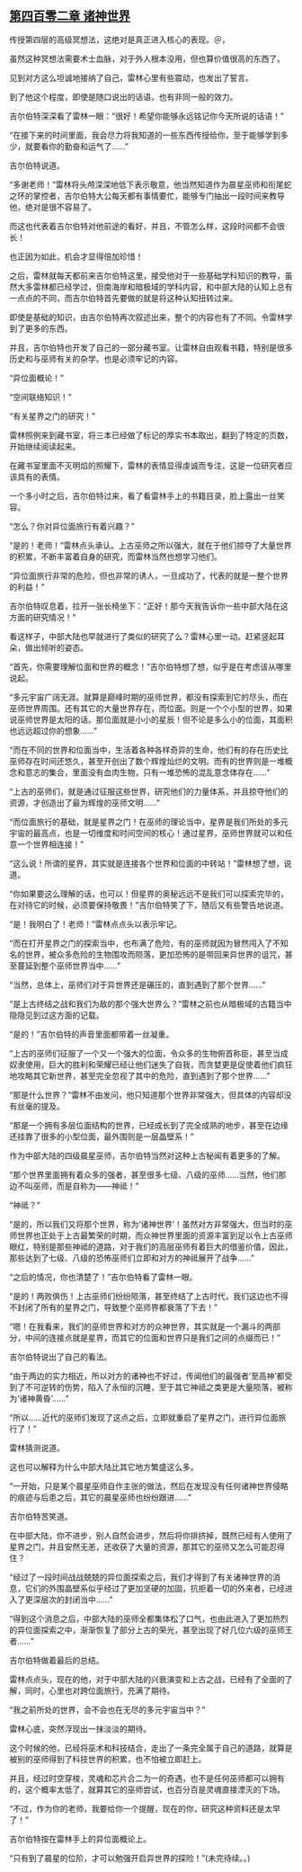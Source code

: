 ## [第四百零二章 诸神世界](https://www.xxbiquge.com/11_11222/8908937.html)


  传授第四层的高级冥想法，这绝对是真正进入核心的表现。＠，

  虽然这种冥想法需要术士血脉，对于外人根本没用，但也算价值很高的东西了。

  见到对方这么坦诚地接纳了自己，雷林心里有些震动，也发出了誓言。

  到了他这个程度，即使是随口说出的话语，也有非同一般的效力。

  吉尔伯特深深看了雷林一眼：“很好！希望你能够永远铭记你今天所说的话语！”

  “在接下来的时间里面，我会尽力将我知道的一些东西传授给你，至于能够学到多少，就要看你的勤奋和运气了……”

  吉尔伯特说道。

  “多谢老师！”雷林将头颅深深地低下表示敬意，他当然知道作为晨星巫师和衔尾蛇之环的掌控者，吉尔伯特大公每天都有事情要忙，能够专门抽出一段时间来教导他，绝对是很不容易了。

  而这也代表着吉尔伯特对他前途的看好，并且，不管怎么样，这段时间都不会很长！

  也正因为如此，机会才显得倍加珍惜！

  之后，雷林就每天都前来吉尔伯特这里，接受他对于一些基础学科知识的教导，虽然大多雷林都已经学过，但南海岸和暗极域的学科内容，和中部大陆的认知上总有一点点的不同，而吉尔伯特首先要做的就是将这种认知扭转过来。

  即使是基础的知识，由吉尔伯特再次叙述出来，整个的内容也有了不同。令雷林学到了更多的东西。

  并且，吉尔伯特也开发了自己的一部分藏书室。让雷林自由观看书籍，特别是很多历史和与巫师有关的杂学。也是必须牢记的内容。

  “异位面概论！”

  “空间联络知识！”

  “有关星界之门的研究！”

  雷林照例来到藏书室，将三本已经做了标记的厚实书本取出，翻到了特定的页数，开始继续阅读起来。

  在藏书室里面不灭明焰的照耀下，雷林的表情显得虔诚而专注，这是一位研究者应该具有的表情。

  一个多小时之后，吉尔伯特过来，看了看雷林手上的书籍目录，脸上露出一丝笑容。

  “怎么？你对异位面旅行有着兴趣？”

  “是的！老师！”雷林点头承认。上古巫师之所以强大，就在于他们掠夺了大量世界的积累，不断丰富着自身的研究，而雷林当然也想学习他们。

  “异位面旅行非常的危险，但也非常的诱人，一旦成功了，代表的就是一整个世界的利益！”

  吉尔伯特叹息着，拉开一张长椅坐下：“正好！那今天我告诉你一些中部大陆在这方面的研究情况！”

  看这样子，中部大陆也早就进行了类似的研究了么？雷林心里一动。赶紧竖起耳朵，做出倾听的姿态。

  “首先，你需要理解位面和世界的概念！”吉尔伯特想了想，似乎是在考虑该从哪里说起。

  “多元宇宙广阔无涯。就算是巅峰时期的巫师世界，都没有探索到它的尽头，而在巫师世界周围。还有其它的大量世界存在，而位面。则是一个个小型的世界，如果说巫师世界是太阳的话。那位面就是小小的星辰！但不论是多么小的位面，其面积也远远超过你的想象……”

  “而在不同的世界和位面当中，生活着各种各样奇异的生命，他们有的存在历史比巫师存在时间还悠久，甚至开创出了数个辉煌灿烂的文明。而有的世界则是一堆概念和意志的集合，里面没有血肉生物，只有一堆恐怖的混乱意念体存在……”

  “上古的巫师们，就是通过征服这些世界，研究他们的力量体系，并且掠夺他们的资源，才创造出了最为辉煌的巫师文明……”

  “而位面旅行的基础，就是星界之门！在巫师的理论当中，星界是我们所处的多元宇宙的最高点，也是一切维度和时间空间的核心！通过星界，巫师世界就可以和任意一个世界相连接！”

  “这么说！所谓的星界，其实就是连接各个世界和位面的中转站！”雷林想了想，说道。

  “你如果要这么理解的话，也可以！但星界的奥秘远远不是我们可以探索完毕的，在对待它的时候，必须要保持敬畏！”吉尔伯特笑了下，随后又有些警告地说道。

  “是！我明白了！老师！”雷林点点头以表示牢记。

  “而在打开星界之门的探索当中，也布满了危险，有的巫师就因为冒然闯入了不知名的世界，被众多危险的生物围攻而陨落，更加恐怖的是带回来异世界的诅咒，甚至蔓延到整个巫师世界当中……”

  “当然，总体上，巫师们对于异世界还是碾压的，直到遇到了那个世界……”

  “是上古终结之战和我们为敌的那个强大世界么？”雷林之前也从暗极域的古籍当中隐隐见到过这方面的记载。

  “是的！”吉尔伯特的声音里面都带着一丝凝重。

  “上古的巫师们征服了一个又一个强大的位面，令众多的生物俯首称臣，甚至当成奴隶使用，巨大的胜利和荣耀已经让他们迷失了自我，而贪婪更是促使着他们疯狂地攻略其它新世界，甚至完全忽视了其中的危险，直到遇到了那个世界……”

  “那是什么世界？”雷林不由发问，他只知道那个世界非常强大，但具体的内容却没有丝毫的提及。

  “那是一个拥有多层位面结构的世界，已经成长到了完全成熟的地步，甚至在边缘还挂靠了很多的小型位面，最外围则是一层晶壁系！”

  作为中部大陆的四级晨星巫师，吉尔伯特当然对这种上古秘闻有着更多的了解。

  “那个世界里面拥有着众多的强者，甚至很多七级、八级的巫师……当然，他们那边不叫巫师，而是自称为——神祗！”

  “神祗？”

  “是的，所以我们又将那个世界，称为‘诸神世界’！虽然对方非常强大，但当时的巫师世界也正处于上古最繁荣的时期，而众神世界里面的资源丰富到足以令上古巫师眼红，特别是那些神祗的道路，对于我们的高层巫师有着巨大的借鉴价值，因此，那些达到了七级、八级的恐怖巫师们立即和对方的神祗展开了战争……”

  “之后的情况，你也清楚了！”吉尔伯特看了雷林一眼。

  “是的！两败俱伤！上古巫师们纷纷陨落，甚至终结了上古时代，我们这边也不得不封闭了所有的星界之门，导致整个巫师界都衰落了下去！”

  “嗯！在我看来，我们的巫师世界和对方的众神世界，其实就是一个漏斗的两部分，中间的连接点就是星界，而其它的位面和世界只是我们之间的点缀而已！”

  吉尔伯特说出了自己的看法。

  “由于两边的实力相近，所以对方的诸神也不好过，传闻他们的最强者‘至高神’都受到了不可逆转的伤势，陷入了永恒的沉睡，至于其它神祗之类更是大量陨落，被称为‘诸神黄昏’……”

  “所以……近代的巫师们发现了这点之后，立即就重启了星界之门，进行异位面旅行了！”

  雷林猜测说道。

  这也可以解释为什么中部大陆比其它地方繁盛这么多。

  “一开始，只是某个晨星巫师自作主张的做法，然后在发现没有任何诸神世界侵略的痕迹与后患之后，其它的晨星巫师也纷纷跟进……”

  吉尔伯特苦笑道。

  在中部大陆，你不进步，别人自然会进步，然后将你排挤掉，既然已经有人使用了星界之门，并且安然无恙，还收获了大量的资源，那其它的巫师又怎么可能忍得住？

  “经过了一段时间战战兢兢的异位面探索之后，我们才得到了有关诸神世界的消息，它们的外围晶壁系似乎经过了更加坚硬的加固，抗拒着一切的外来者，已经进入了更深层次的封闭当中……”

  “得到这个消息之后，中部大陆的巫师全都集体松了口气，也由此进入了更加热烈的异位面探索之中，渐渐恢复了部分上古的荣光，甚至出现了好几位六级的巫师王者……”

  吉尔伯特做着最后的总结。

  雷林点点头，现在的他，对于中部大陆的兴衰演变和上古之战，已经有了全面的了解，同时，心里也对跨位面旅行，充满了期待。

  “我之前所处的世界，会不会也在无尽的多元宇宙当中？”

  雷林心底，突然浮现出一抹淡淡的期待。

  这个时候的他，已经将巫术和科技结合，走出了一条完全属于自己的道路，就算是被别的巫师得到了科技世界的积累，也不怕被立即赶上。

  并且，经过时空穿梭，灵魂和芯片合二为一的奇遇，也不是任何巫师都可以拥有的，这个概率太低了，就算其它的巫师尝试，也百分百是灵魂直接湮灭的下场。

  “不过，作为你的老师，我要给你一个提醒，现在的你，研究这种资料还是太早了！”

  吉尔伯特按在雷林手上的异位面概论上。

  “只有到了晨星的位阶，才可以勉强开启异世界的探险！”(未完待续。。)
